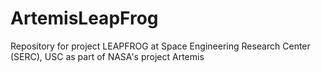 # ArtemisLeapFrog
Repository for project LEAPFROG at Space Engineering Research Center (SERC), USC as part of NASA's project Artemis
